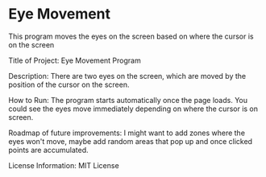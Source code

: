 # Eye Movement

This program moves the eyes on the screen based on where the cursor is on the screen

Title of Project: Eye Movement Program

Description: There are two eyes on the screen, which are moved by the position of the cursor on the screen.

How to Run: The program starts automatically once the page loads. You could see the eyes move immediately depending on where the cursor is on screen.

Roadmap of future improvements: I might want to add zones where the eyes won't move, maybe add random areas that pop up and once clicked points are accumulated.

License Information: MIT License
